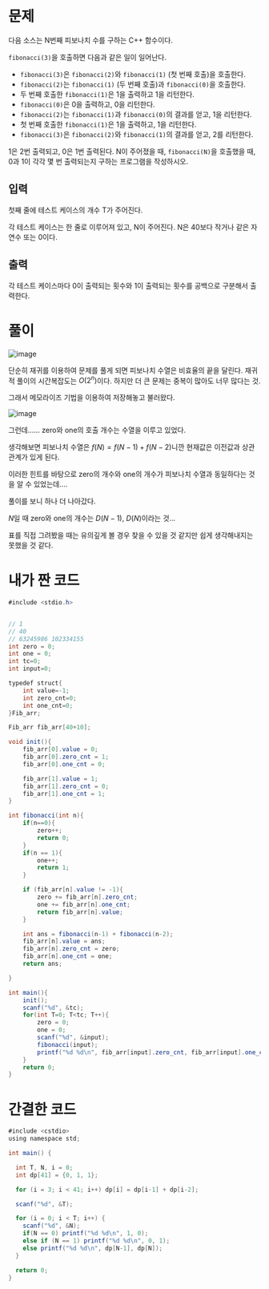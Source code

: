 # 문제

다음 소스는 N번째 피보나치 수를 구하는 C++ 함수이다.

`fibonacci(3)`을 호출하면 다음과 같은 일이 일어난다.

-   `fibonacci(3)`은  `fibonacci(2)`와  `fibonacci(1)`  (첫 번째 호출)을 호출한다.
-   `fibonacci(2)`는  `fibonacci(1)`  (두 번째 호출)과  `fibonacci(0)`을 호출한다.
-   두 번째 호출한  `fibonacci(1)`은 1을 출력하고 1을 리턴한다.
-   `fibonacci(0)`은 0을 출력하고, 0을 리턴한다.
-   `fibonacci(2)`는  `fibonacci(1)`과  `fibonacci(0)`의 결과를 얻고, 1을 리턴한다.
-   첫 번째 호출한  `fibonacci(1)`은 1을 출력하고, 1을 리턴한다.
-   `fibonacci(3)`은  `fibonacci(2)`와  `fibonacci(1)`의 결과를 얻고, 2를 리턴한다.

1은 2번 출력되고, 0은 1번 출력된다. N이 주어졌을 때,  `fibonacci(N)`을 호출했을 때, 0과 1이 각각 몇 번 출력되는지 구하는 프로그램을 작성하시오.

## 입력

첫째 줄에 테스트 케이스의 개수 T가 주어진다.

각 테스트 케이스는 한 줄로 이루어져 있고, N이 주어진다. N은 40보다 작거나 같은 자연수 또는 0이다.

## 출력

각 테스트 케이스마다 0이 출력되는 횟수와 1이 출력되는 횟수를 공백으로 구분해서 출력한다.


# 풀이
![image](https://user-images.githubusercontent.com/39082893/109995236-76917800-7d51-11eb-8ade-032889af6507.png)

단순히 재귀를 이용하여 문제를 풀게 되면 피보나치 수열은 비효율의 끝을 달린다. 재귀적 풀이의 시간복잡도는 $O(2^n)$이다. 하지만 더 큰 문제는 중복이 많아도 너무 많다는 것.

그래서 메모라이즈 기법을 이용하여 저장해놓고 불러왔다.

![image](https://user-images.githubusercontent.com/39082893/110002201-79dc3200-7d58-11eb-82a0-114307e0b5bb.png)

그런데...... zero와 one의 호출 개수는 수열을 이루고 있었다.

생각해보면 피보나치 수열은 $f(N) = f(N-1) + f(N-2)$니깐 현재값은 이전값과 상관관계가 있게 된다.

이러한 힌트를 바탕으로 zero의 개수와 one의 개수가 피보나치 수열과 동일하다는 것을 알 수 있었는데....

풀이를 보니 하나 더 나아갔다.

$N$일 때 zero와 one의 개수는 $D(N-1)$, $D(N)$이라는 것...

표를 직접 그려봤을 때는 유의깊게 볼 경우 찾을 수 있을 것 같지만 쉽게 생각해내지는 못했을 것 같다.

# 내가 짠 코드
```java
#include <stdio.h>


// 1
// 40
// 63245986 102334155
int zero = 0;
int one = 0;
int tc=0;
int input=0;

typedef struct{
    int value=-1;
    int zero_cnt=0;
    int one_cnt=0;
}Fib_arr;

Fib_arr fib_arr[40+10];

void init(){
    fib_arr[0].value = 0;
    fib_arr[0].zero_cnt = 1;
    fib_arr[0].one_cnt = 0;

    fib_arr[1].value = 1;
    fib_arr[1].zero_cnt = 0;
    fib_arr[1].one_cnt = 1;
}

int fibonacci(int n){
    if(n==0){
        zero++;
        return 0;
    }
    if(n == 1){
        one++;
        return 1;
    }

    if (fib_arr[n].value != -1){
        zero += fib_arr[n].zero_cnt;
        one += fib_arr[n].one_cnt;
        return fib_arr[n].value;
    }

    int ans = fibonacci(n-1) + fibonacci(n-2);
    fib_arr[n].value = ans;
    fib_arr[n].zero_cnt = zero;
    fib_arr[n].one_cnt = one;
    return ans;

}

int main(){
    init();
    scanf("%d", &tc);
    for(int T=0; T<tc; T++){
        zero = 0;
        one = 0;
        scanf("%d", &input);
        fibonacci(input);
        printf("%d %d\n", fib_arr[input].zero_cnt, fib_arr[input].one_cnt);
    }
    return 0;
}

```

# 간결한 코드
```java
#include <cstdio>
using namespace std;

int main() {

  int T, N, i = 0;
  int dp[41] = {0, 1, 1};

  for (i = 3; i < 41; i++) dp[i] = dp[i-1] + dp[i-2];

  scanf("%d", &T);

  for (i = 0; i < T; i++) {
    scanf("%d", &N);
    if(N == 0) printf("%d %d\n", 1, 0);
    else if (N == 1) printf("%d %d\n", 0, 1);
    else printf("%d %d\n", dp[N-1], dp[N]);
  }

  return 0;
}
```

